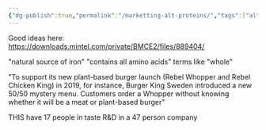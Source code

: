 ```yaml
---
{"dg-publish":true,"permalink":"/marketting-alt-proteins/","tags":["alternative_proteins","marketing","plant_based_alternative_proteins"],"created":"2025-10-22T22:53:31.332+01:00","updated":"2025-10-22T22:53:31.332+01:00"}
---
```



Good ideas here: https://downloads.mintel.com/private/BMCE2/files/889404/

"natural source of iron"
"contains all amino acids"
terms like "whole"

"To support its new plant-based burger launch (Rebel Whopper and Rebel Chicken King) in 2019, for instance,
Burger King Sweden introduced a new 50/50 mystery menu. Customers order a Whopper without knowing whether it will be a meat or plant-based burger"

THIS have 17 people in taste R&D in a 47 person company